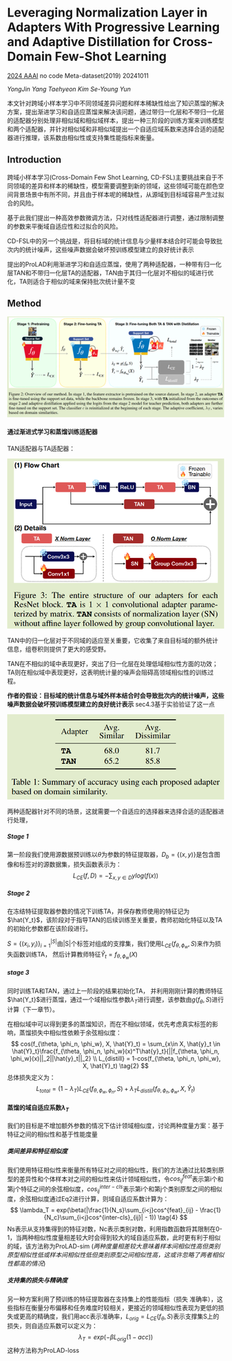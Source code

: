 # Leveraging Normalization Layer in Adapters With Progressive Learning and Adaptive Distillation for Cross-Domain Few-Shot Learning

[2024 AAAI](https://ojs.aaai.org/index.php/AAAI/article/view/29573)	no code	Meta-dataset(2019)	20241011

*YongJin Yang  Taehyeon Kim  Se-Young Yun*

本文针对跨域小样本学习中不同领域差异问题和样本稀缺性给出了知识蒸馏的解决方案，提出渐进学习和自适应蒸馏来解决该问题，通过带归一化层和不带归一化层的适配器分别处理非相似域和相似域样本，提出一种三阶段的训练方案来训练模型和两个适配器，并针对相似域和非相似域提出一个自适应域系数来选择合适的适配器进行推理，该系数由相似性或支持集性能指标来衡量。

## Introduction

跨域小样本学习(Cross-Domain Few Shot Learning, CD-FSL)主要挑战来自于不同领域的差异和样本的稀缺性，模型需要调整到新的领域，这些领域可能在颜色空间背景场景中有所不同，并且由于样本呢的稀缺性，从源域到目标域容易产生过拟合的风险。

基于此我们提出一种高效参数微调方法，只对线性适配器进行调整，通过限制调整的参数来平衡域自适应性和过拟合的风险。

CD-FSL中的另一个挑战是，将目标域的统计信息与少量样本结合时可能会导致批次内的统计噪声，这些噪声数据会破坏预训练模型建立的良好统计表示

提出的ProLAD利用渐进学习和自适应蒸馏，使用了两种适配器，一种带有归一化层TAN和不带归一化层TA的适配器，TAN由于其归一化层对不相似的域进行优化，TA则适合于相似的域来保持批次统计量不变

## Method

![image-20241011162430524](../Distillation/imgs/image-20241011162430524.png)

#### 通过渐进式学习和蒸馏训练适配器

TAN适配器与TA适配器：

![image-20241011162900111](../Distillation/imgs/image-20241011162900111.png)

TAN中的归一化层对于不同域的适应至关重要，它收集了来自目标域的额外统计信息，组卷积则提供了更大的感受野。

TAN在不相似的域中表现更好，突出了归一化层在处理低域相似性方面的功效；TA则在相似域中表现更好，这表明统计量的噪声会阻碍高领域相似性的训练过程。

**作者的假设：目标域的统计信息与域外样本结合时会导致批次内的统计噪声，这些噪声数据会破坏预训练模型建立的良好统计表示**  sec4.3基于实验验证了这一点

![image-20241011163939375](../Distillation/imgs/image-20241011163939375.png)

两种适配器针对不同的场景，这就需要一个自适应的选择器来选择合适的适配器进行处理，

##### Stage 1

第一阶段我们使用源数据预训练以$\theta$为参数的特征提取器，$D_b = \{(x, y)\}$是包含图像和标签对的源数据集，损失函数表示为：
$$
L_{CE} (f, D) = -\sum_{x, y\in D}ylog(f(x)) \tag{1}
$$

##### Stage 2

在冻结特征提取器参数的情况下训练TA，并保存教师使用的特征记为$\hat{Y_t}$，该阶段对于指导TAN的后续训练至关重要，教师初始化特征以及TA的初始化参数都在该阶段进行。

$S = \{ (x_i, y_i)\}^{|S|}_{i=1}$由|S|个标签对组成的支撑集，我们使用$L_{CE}(f_{\theta,\phi_{w}}, S)$来作为损失函数训练TA， 然后计算教师特征$\hat{Y}_t = f_{\theta, \phi_w}(X)$

##### stage 3

同时训练TA和TAN，通过上一阶段的结果初始化TA， 并利用刚刚计算的教师特征$\hat{Y_t}$进行蒸馏，通过一个域相似性参数$\lambda_T$进行调整，该参数由$g(f_\theta, S)$进行计算（下一章节）。

在相似域中可以得到更多的蒸馏知识，而在不相似领域，优先考虑真实标签的影响，蒸馏损失中相似性依赖于余弦相似度：
$$
cos(f_{\theta, \phi_n, \phi_w}, X, \hat{Y}_t) = \sum_{x\in X, \hat{y}_t \in \hat{Y}_t}\frac{f_{\theta, \phi_n, \phi_w}(x)^T\hat{y}_t}{||f_{\theta, \phi_n, \phi_w}(x)||_2||\hat{y}_t||_2} \\
L_{distill} = 1-cos(f_{\theta, \phi_n, \phi_w}, X, \hat{Y}_t) \tag{2}
$$
总体损失定义为：
$$
L_{total} = (1-\lambda_T)L_{CE}(f_{\theta,\phi_{w}, \phi_{n}}, S) + \lambda_TL_{distill}(f_{\theta, \phi_n, \phi_w}, X, \hat{Y}_t) \tag{3}
$$

#### 蒸馏的域自适应系数$\lambda_T$

我们的目标是不增加额外参数的情况下估计领域相似度，讨论两种度量方案：基于特征之间的相似性和基于性能度量

##### 类间差异和特征相似度

我们使用特征相似性来衡量所有特征对之间的相似性，我们的方法通过比较类别原型的差异性和个体样本对之间的相似性来估计领域相似性，令$cos^{feat}_{ij}$表示第i个和第j个特征之间的余弦相似度，$cos^{inter-cls}_{ij}$表示第i个和第j个类别原型之间的相似度，余弦相似度通过Eq2进行计算，则域自适应系数计算为：
$$
\lambda_T = exp(\beta(|\frac{1}{N_s}\sum_{i<j}cos^{feat}_{ij} - \frac{1}{N_c}\sum_{i<j}cos^{inter-cls}_{ij}| - 1)) \tag{4}
$$
Ns表示从支持集得到的特征对数，Nc表示类别对数，利用指数函数将其限制在0-1，当两种相似性度量相差较大时会得到较大的域自适应系数，此时更有利于相似的域，该方法称为ProLAD-sim (*两种度量相差较大意味着样本间相似性高但类别原型相似性低或样本间相似性低但类别原型之间相似性高，这或许忽略了两者相似性都高的情况*)

##### 支持集的损失与精确度

另一种方案利用了预训练的特征提取器在支持集上的性能指标（损失 准确率），这些指标在衡量分布偏移和任务难度时较相关，更接近的领域相似性表现为更低的损失或更高的精确度，我们用acc表示准确率，$L_{orig} = L_{CE}(f_\theta, S)$表示支撑集S上的损失，则自适应系数可以定义为：
$$
\lambda_T = exp(-\beta L_{orig}(1-acc))
$$
这种方法称为ProLAD-loss